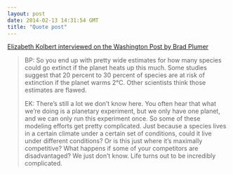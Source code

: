 ```yaml
---
layout: post
date: 2014-02-13 14:31:54 GMT
title: "Quote post"
---
```

<a href="http://washingtonpost.com/blogs/wonkblog/wp/2014/02/11/there-have-been-five-mass-extinctions-in-earths-history-now-were-facing-a-sixth/">Elizabeth Kolbert interviewed on the Washington Post by Brad Plumer</a>

<blockquote><p>BP: So you end up with pretty wide estimates for how many species could go extinct if the planet heats up this much. Some studies suggest that 20 percent to 30 percent of species are at risk of extinction if the planet warms 2&deg;C. Other scientists think those estimates are flawed.</p>

<p>EK: There’s still a lot we don’t know here. You often hear that what we’re doing is a planetary experiment, but we only have one planet, and we can only run this experiment once. So some of these modeling efforts get pretty complicated. Just because a species lives in a certain climate under a certain set of conditions, could it live under different conditions? Or is this just where it’s maximally competitive? What happens if some of your competitors are disadvantaged? We just don’t know. Life turns out to be incredibly complicated.</p></blockquote>